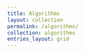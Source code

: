 ```yaml
---
title: Algorithms
layout: collection
permalink: /algorithms/
collection: algorithms
entries_layout: grid
---
```


